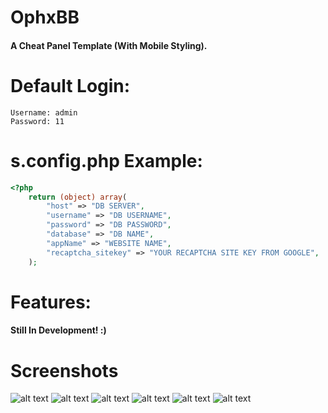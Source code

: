 # OphxBB
#### A Cheat Panel Template  (With Mobile Styling).

# Default Login:
```
Username: admin
Password: 11
```

# s.config.php Example:
```php
<?php
    return (object) array(
        "host" => "DB SERVER",
        "username" => "DB USERNAME",
        "password" => "DB PASSWORD",
        "database" => "DB NAME",
        "appName" => "WEBSITE NAME",
        "recaptcha_sitekey" => "YOUR RECAPTCHA SITE KEY FROM GOOGLE",
    );
```

# Features:
#### Still In Development! :)

# Screenshots
![alt text](https://cdn.upload.systems/uploads/JKWbCPip.png)
![alt text](https://cdn.upload.systems/uploads/EHNbqGO3.png)
![alt text](https://cdn.upload.systems/uploads/vKnuXUnb.png)
![alt text](https://cdn.upload.systems/uploads/IWAM481P.png)
![alt text](https://cdn.upload.systems/uploads/HXS6rsMv.png)
![alt text](https://cdn.upload.systems/uploads/9KVxQ8BB.png)